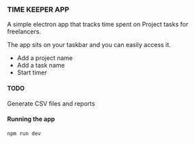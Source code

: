 ### TIME KEEPER APP

A simple electron app that tracks time spent on Project tasks for 
freelancers.

The app sits on your taskbar and you can easily access it.

* Add a project name
* Add a task name
* Start timer

#### TODO

Generate CSV files and reports


#### Running the app

```
npm run dev

```

